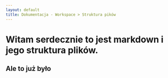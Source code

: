 ```yaml
---
layout: default
title: Dokumentacja - Workspace > Struktura pików
---
```




# Witam serdecznie to jest markdown i jego struktura plików.
## Ale to już było

